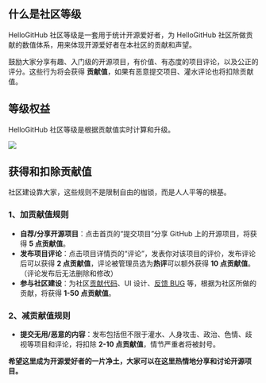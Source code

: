 ## 什么是社区等级

HelloGitHub 社区等级是一套用于统计开源爱好者，为 HelloGitHub 社区所做贡献的数值体系，用来体现开源爱好者在本社区的贡献和声望。

鼓励大家分享有趣、入门级的开源项目，有价值、有态度的项目评论，以及公正的评分。这些行为将会获得 **贡献值**，如果有恶意提交项目、灌水评论也将扣除贡献值。

## 等级权益

HelloGitHub 社区等级是根据贡献值实时计算和升级。

![](https://img.hellogithub.com/article/level.png)

## 获得和扣除贡献值

社区建设靠大家，这些规则不是限制自由的枷锁，而是人人平等的根基。

### 1、加贡献值规则

- **自荐/分享开源项目**：点击首页的“提交项目”分享 GitHub 上的开源项目，将获得 **5 点贡献值**。
- **发布项目评论**：点击项目详情页的“评论”，发表你对该项目的评价，发布评论后可以获得 **2 点贡献值**，评论被管理员选为**热评**可以额外获得 **10 点贡献值**。（评论发布后无法删除和修改）
- **参与社区建设**：为社区[贡献代码](https://github.com/HelloGitHub-Team/geese)、UI 设计、[反馈 BUG](https://hellogithub.yuque.com/forms/share/d268c0c0-283f-482a-9ac8-939aa8027dfb) 等，根据为社区所做的贡献，将获得 **1-50 点贡献值**。

### 2、减贡献值规则

- **提交无用/恶意的内容**：发布包括但不限于灌水、人身攻击、政治、色情、歧视等项目和评论，将扣除 **2-10 点贡献值**，情节严重者将被封号。

**希望这里成为开源爱好者的一片净土，大家可以在这里热情地分享和讨论开源项目。**
